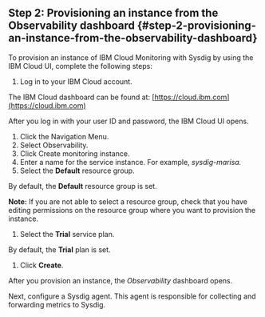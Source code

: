## Step 2: Provisioning an instance from the Observability dashboard {#step-2-provisioning-an-instance-from-the-observability-dashboard}

To provision an instance of IBM Cloud Monitoring with Sysdig by using the IBM Cloud UI, complete the following steps:

1.  Log in to your IBM Cloud account.

The IBM Cloud dashboard can be found at: [https://cloud.ibm.com](https://cloud.ibm.com)

After you log in with your user ID and password, the IBM Cloud UI opens.

1.  Click the Navigation Menu.
2.  Select Observability.
3.  Click Create monitoring instance.
4.  Enter a name for the service instance. For example, _sysdig-marisa._
5.  Select the **Default** resource group.

By default, the **Default** resource group is set.

**Note:** If you are not able to select a resource group, check that you have editing permissions on the resource group where you want to provision the instance.

1.  Select the **Trial** service plan.

By default, the **Trial** plan is set.

1.  Click **Create**.

After you provision an instance, the _Observability_ dashboard opens.

Next, configure a Sysdig agent. This agent is responsible for collecting and forwarding metrics to Sysdig.